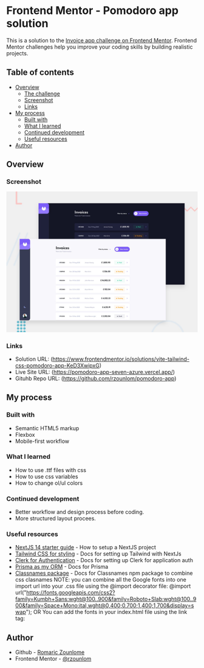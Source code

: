 # Frontend Mentor - Pomodoro app solution

This is a solution to the [Invoice app challenge on Frontend Mentor](https://www.frontendmentor.io/challenges/invoice-app-i7KaLTQjl). Frontend Mentor challenges help you improve your coding skills by building realistic projects.

## Table of contents

- [Overview](#overview)
  - [The challenge](#the-challenge)
  - [Screenshot](#screenshot)
  - [Links](#links)
- [My process](#my-process)
  - [Built with](#built-with)
  - [What I learned](#what-i-learned)
  - [Continued development](#continued-development)
  - [Useful resources](#useful-resources)
- [Author](#author)

## Overview

### Screenshot

![](/public/preview.jpg)

### Links

- Solution URL: (https://www.frontendmentor.io/solutions/vite-tailwind-css-pomodoro-app-KeD3XwipxG)
- Live Site URL: (https://pomodoro-app-seven-azure.vercel.app/)
- Gituhb Repo URL: (https://github.com/rzounlom/pomodoro-app)

## My process

### Built with

- Semantic HTML5 markup
- Flexbox
- Mobile-first workflow

### What I learned

- How to use .ttf files with css
- How to use css variables
- How to change ol/ul colors

### Continued development

- Better workflow and design process before coding.
- More structured layout procees.

### Useful resources

- [NextJS 14 starter guide](https://nextjs.org/docs) - How to setup a NextJS project
- [Tailwind CSS for styling](https://clerk.com/) - Docs for setting up Tailwind with NextJs
- [Clerk for Authentication](https://clerk.com/) - Docs for setting up Clerk for application auth
- [Prisma as my ORM](https://www.prisma.io/docs/getting-started) - Docs for Prisma
- [Classnames package](https://www.npmjs.com/package/classnames) - Docs for Classnames npm package to combine css clasnames
NOTE: you can combine all the Google fonts into one import url into your .css file using the @import decorator file: @import url("https://fonts.googleapis.com/css2?family=Kumbh+Sans:wght@100..900&family=Roboto+Slab:wght@100..900&family=Space+Mono:ital,wght@0,400;0,700;1,400;1,700&display=swap");
OR You can add the fonts in your index.html file using the link tag:
<link href="https://fonts.googleapis.com/css2?family=Kumbh+Sans:wght@100..900&family=Roboto+Slab:wght@100..900&family=Space+Mono:ital,wght@0,400;0,700;1,400;1,700&display=swap" rel="stylesheet">

## Author

- Github - [Romaric Zounlome](https://github.com/rzounlom)
- Frontend Mentor - [@rzounlom](https://www.frontendmentor.io/profile/rzounlom)
